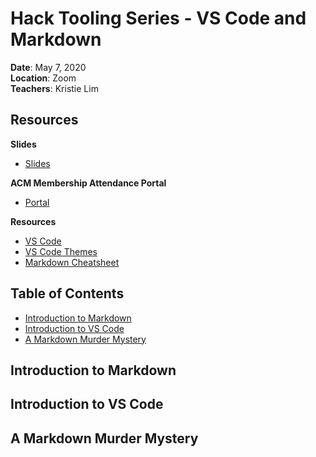 # Hack Tooling Series - VS Code and Markdown

**Date**: May 7, 2020\
**Location**: Zoom\
**Teachers**: Kristie Lim

## Resources

**Slides**

- [Slides](https://tinyurl.com/tooling-5)

**ACM Membership Attendance Portal**

- [Portal](https://members.uclaacm.com/login)

**Resources**

- [VS Code](https://code.visualstudio.com/download)
- [VS Code Themes](https://vscodethemes.com/)
- [Markdown Cheatsheet](https://github.com/adam-p/markdown-here/wiki/Markdown-Cheatsheet)

## Table of Contents

- <a href="#markdown">Introduction to Markdown</a>
- <a href="#vscode">Introduction to VS Code</a>
- <a href="#murder">A Markdown Murder Mystery</a>

## <div id="markdown">Introduction to Markdown</div>

## <div id="vscode">Introduction to VS Code</div>

## <div id="murder">A Markdown Murder Mystery</div>



